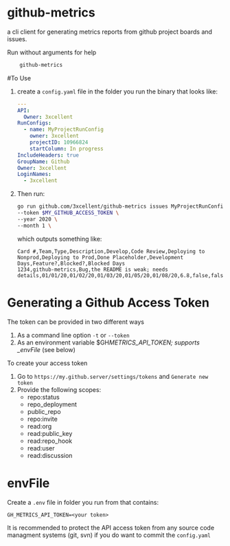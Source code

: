 # github-metrics

a cli client for generating metrics reports from github project boards and issues.

Run without arguments for help

```bash
    github-metrics
```

#To Use

1. create a `config.yaml` file in the folder you run the binary that looks like:
   ```yaml
   ---
   API:
     Owner: 3xcellent
   RunConfigs:
     - name: MyProjectRunConfig
       owner: 3xcellent
       projectID: 10966824
       startColumn: In progress
   IncludeHeaders: true
   GroupName: Github
   Owner: 3xcellent
   LoginNames:
     - 3xcellent
   ```
1. Then run:
   ```bash
   go run github.com/3xcellent/github-metrics issues MyProjectRunConfig \
   --token $MY_GITHUB_ACCESS_TOKEN \
   --year 2020 \
   --month 1 \
   ```
   which outputs something like:
   ```csv
   Card #,Team,Type,Description,Develop,Code Review,Deploying to Nonprod,Deploying to Prod,Done Placeholder,Development Days,Feature?,Blocked?,Blocked Days
   1234,github-metrics,Bug,the README is weak; needs details,01/01/20,01/02/20,01/03/20,01/05/20,01/08/20,6.8,false,false,0
   ```

# Generating a Github Access Token

The token can be provided in two different ways

1. As a command line option `-t` or `--token`
1. As an environment variable $GH*METRICS_API_TOKEN; supports \_envFile* (see below)

To create your access token

1. Go to `https://my.github.server/settings/tokens` and `Generate new token`
1. Provide the following scopes:
   - repo:status
   - repo_deployment
   - public_repo
   - repo:invite
   - read:org
   - read:public_key
   - read:repo_hook
   - read:user
   - read:discussion

# envFile

Create a `.env` file in folder you run from that contains:

    GH_METRICS_API_TOKEN=<your token>

It is recommended to protect the API access token from any source code managment systems (git, svn)
if you do want to commit the `config.yaml`
